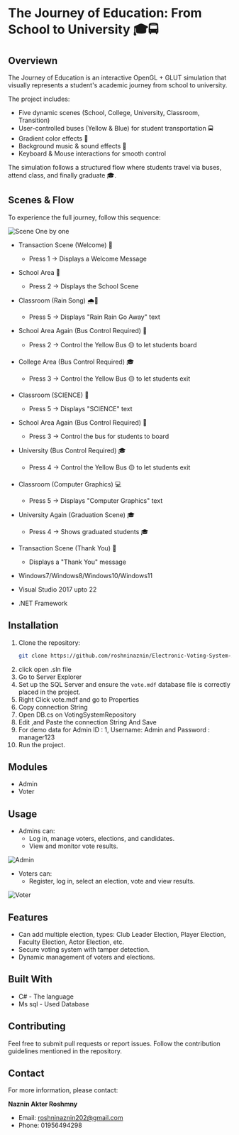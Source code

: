 # The Journey of Education: From School to University 🎓🚍



## Overviewn
The Journey of Education is an interactive OpenGL + GLUT simulation that visually represents a student's academic journey from school to university.

The project includes:

- Five dynamic scenes (School, College, University, Classroom, Transition)
- User-controlled buses (Yellow & Blue) for student transportation 🚍
- Gradient color effects 🎨
- Background music & sound effects 🎵
- Keyboard & Mouse interactions for smooth control

The simulation follows a structured flow where students travel via buses, attend class, and finally graduate 🎓.



## Scenes & Flow
To experience the full journey, follow this sequence:

![Scene One by one](https://github.com/user-attachments/assets/c2c17a18-5b40-4681-8ec6-dec129b39ddb)

- Transaction Scene (Welcome) 🏫
    - Press 1 → Displays a Welcome Message
- School Area 🏫
    - Press 2 → Displays the School Scene
- Classroom (Rain Song) 🌧️🎵
    - Press 5 → Displays "Rain Rain Go Away" text
- School Area Again (Bus Control Required) 🚌
    - Press 2 → Control the Yellow Bus 🟡 to let students board
- College Area (Bus Control Required) 🎓
    - Press 3 → Control the Yellow Bus 🟡 to let students exit
- Classroom (SCIENCE) 🧪
    - Press 5 → Displays "SCIENCE" text
- School Area Again (Bus Control Required) 🏫
    - Press 3 → Control the bus for students to board
- University (Bus Control Required) 🎓
    - Press 4 → Control the Yellow Bus 🟡 to let students exit
- Classroom (Computer Graphics) 💻
    - Press 5 → Displays "Computer Graphics" text
- University Again (Graduation Scene) 🎓
    - Press 4 → Shows graduated students 🎓
- Transaction Scene (Thank You) 🙏
    - Displays a "Thank You" message


- Windows7/Windows8/Windows10/Windows11
- Visual Studio 2017 upto 22
- .NET Framework

## Installation

1. Clone the repository:
    ```bash
    git clone https://github.com/roshninaznin/Electronic-Voting-System-Application
    ```
3. click open .sln file
4. Go to Server Explorer
5. Set up the SQL Server and ensure the `vote.mdf` database file is correctly placed in the project.
6. Right Click vote.mdf and go to Properties
7. Copy connection String
8. Open DB.cs on VotingSystemRepository
9. Edit ,and Paste the connection String And Save
10. For demo data for Admin ID : 1, Username: Admin and Password : manager123
11. Run the project.

## Modules
 - Admin
 - Voter

## Usage
- Admins can:
  - Log in, manage voters, elections, and candidates.
  - View and monitor vote results.
  
![Admin](https://github.com/user-attachments/assets/000f9bf0-f5bc-46c5-a5ad-f34f8ff56ed3)


- Voters can:
  - Register, log in, select an election, vote and view results.
    
![Voter](https://github.com/user-attachments/assets/c57ac82d-4ed7-4e7c-8d1e-4ac90d584908)
    

## Features

- Can add multiple election, types: Club Leader Election, Player Election, Faculty Election, Actor Election, etc.
- Secure voting system with tamper detection.
- Dynamic management of voters and elections.
  
## Built With
 - C# - The language
 - Ms sql - Used Database

## Contributing

Feel free to submit pull requests or report issues. Follow the contribution guidelines mentioned in the repository.

## Contact

For more information, please contact:  

**Naznin Akter Roshmny** 
- Email: roshninaznin202@gmail.com
- Phone: 01956494298
